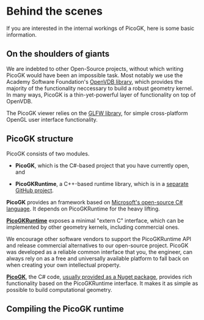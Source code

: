 # Behind the scenes

If you are interested in the internal workings of PicoGK, here is some basic information.

## On the shoulders of giants

We are indebted to other Open-Source projects, without which writing PicoGK would have been an impossible task. Most notably we use the Academy Software Foundation's [OpenVDB library](https://www.openvdb.org/), which provides the majority of the functionality neccessary to build a robust geometry kernel. In many ways, PicoGK is a thin-yet-powerful layer of functionality on top of OpenVDB.

The PicoGK viewer relies on the [GLFW library](https://www.glfw.org/), for simple cross-platform OpenGL user interface functionality.

## PicoGK structure

PicoGK consists of two modules. 

- **PicoGK**, which is the C#-based project that you have currently open, and

- **PicoGKRuntime**, a C++-based runtime library, which is in a [separate GitHub project](https://github.com/leap71/PicoGKRuntime).

**PicoGK** provides an framework based on [Microsoft's open-source C# language](https://dotnet.microsoft.com/en-us/languages/csharp). It depends on PicoGKRuntime for the heavy lifting.

**[PicoGKRuntime](https://github.com/leap71/PicoGKRuntime)** exposes a minimal "extern C" interface, which can be implemented by other geometry kernels, including commercial ones. 

We encourage other software vendors to support the PicoGKRuntime API and release commercial alternatives to our open-source project. PicoGK was developed as a reliable common interface that you, the engineer, can always rely on as a free and universally available platform to fall back on when creating your own intellectual property.

**[PicoGK](https://github.com/leap71/PicoGK)**, the C# code, [usually provided as a Nuget package](https://www.nuget.org/packages/PicoGK), provides rich functionality based on the PicoGKRuntime interface. It makes it as simple as possible to build computational geometry.

## Compiling the PicoGK runtime

